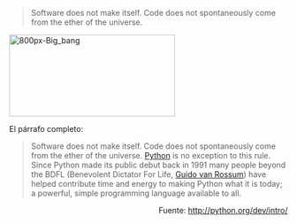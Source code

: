 <html><body><blockquote>Software does not make itself. Code does not spontaneously come from the ether of the universe.</blockquote>

<a href="http://commons.wikimedia.org/wiki/File:Big_bang.jpg"><img class="aligncenter size-medium wp-image-2068" title="800px-Big_bang" src="/wp-content/uploads/2010/01/800px-Big_bang-300x148.jpg" alt="800px-Big_bang" width="300" height="148"></a>

El párrafo completo:

<blockquote>

<p style="text-align: left;">Software does not make itself.  Code does not spontaneously come from the ether of the universe.  <a href="http://www.python.org/">Python</a> is no exception to this rule. Since Python made its public debut back in 1991 many people beyond the BDFL (Benevolent Dictator For Life, <a href="http://www.python.org/%7Eguido/">Guido van Rossum</a>) have helped contribute time and energy to making Python what it is today; a powerful, simple programming language available to all.</p>

</blockquote>

<p style="text-align: right;">Fuente: <a href="http://python.org/dev/intro/" target="_blank">http://python.org/dev/intro/</a></p></body></html>